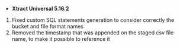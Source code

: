 - **Xtract Universal 5.16.2**
1. Fixed custom SQL statements generation to consider correctly the bucket and file format names
2. Removed the timestamp that was appended on the staged csv file name, to make it possible to reference it
